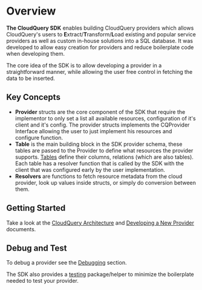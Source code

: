 # Overview

**The CloudQuery SDK** enables building CloudQuery providers which allows CloudQuery's users to **E**xtract/**T**ransform/**L**oad existing and popular service providers as well as custom in-house solutions into a SQL database.
It was developed to allow easy creation for providers and reduce boilerplate code when developing them.

The core idea of the SDK is to allow developing a provider in a straightforward manner, while allowing the user free control in fetching the data to be inserted.

## Key Concepts

- **Provider** structs are the core component of the SDK that require the implementor to only set a list all available resources, configuration of it's client and it's config. The provider structs implements the CQProvider Interface allowing the user to just implement his resources and configure function.
- **Table** is the main building block in the SDK provider schema, these tables are passed to the Provider to define what resources the provider supports. [Tables](https://github.com/cloudquery/cq-provider-sdk/blob/main/provider/schema/table.go) define their columns, relations (which are also tables). Each table has a resolver function that is called by the SDK with the client that was configured early by the user implementation.
- **Resolvers** are functions to fetch resource metadata from the cloud provider, look up values inside structs, or simply do conversion between them.

## Getting Started

Take a look at the [CloudQuery Architecture](../architecture) and [Developing a New Provider](../developing-new-provider) documents.

## Debug and Test

To debug a provider see the [Debugging](../debugging) section.

The SDK also provides a [testing](https://github.com/cloudquery/cq-provider-sdk/tree/main/provider/testing) package/helper to minimize the boilerplate needed to test your provider.
